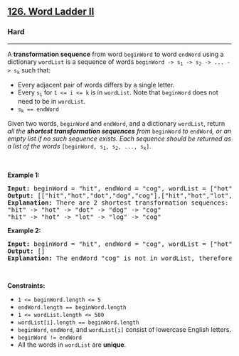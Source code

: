 <h2><a href="https://leetcode.com/problems/word-ladder-ii/">126. Word Ladder II</a></h2><h3>Hard</h3><hr><div style="user-select: auto;"><p style="user-select: auto;">A <strong style="user-select: auto;">transformation sequence</strong> from word <code style="user-select: auto;">beginWord</code> to word <code style="user-select: auto;">endWord</code> using a dictionary <code style="user-select: auto;">wordList</code> is a sequence of words <code style="user-select: auto;">beginWord -&gt; s<sub style="user-select: auto;">1</sub> -&gt; s<sub style="user-select: auto;">2</sub> -&gt; ... -&gt; s<sub style="user-select: auto;">k</sub></code> such that:</p>

<ul style="user-select: auto;">
	<li style="user-select: auto;">Every adjacent pair of words differs by a single letter.</li>
	<li style="user-select: auto;">Every <code style="user-select: auto;">s<sub style="user-select: auto;">i</sub></code> for <code style="user-select: auto;">1 &lt;= i &lt;= k</code> is in <code style="user-select: auto;">wordList</code>. Note that <code style="user-select: auto;">beginWord</code> does not need to be in <code style="user-select: auto;">wordList</code>.</li>
	<li style="user-select: auto;"><code style="user-select: auto;">s<sub style="user-select: auto;">k</sub> == endWord</code></li>
</ul>

<p style="user-select: auto;">Given two words, <code style="user-select: auto;">beginWord</code> and <code style="user-select: auto;">endWord</code>, and a dictionary <code style="user-select: auto;">wordList</code>, return <em style="user-select: auto;">all the <strong style="user-select: auto;">shortest transformation sequences</strong> from</em> <code style="user-select: auto;">beginWord</code> <em style="user-select: auto;">to</em> <code style="user-select: auto;">endWord</code><em style="user-select: auto;">, or an empty list if no such sequence exists. Each sequence should be returned as a list of the words </em><code style="user-select: auto;">[beginWord, s<sub style="user-select: auto;">1</sub>, s<sub style="user-select: auto;">2</sub>, ..., s<sub style="user-select: auto;">k</sub>]</code>.</p>

<p style="user-select: auto;">&nbsp;</p>
<p style="user-select: auto;"><strong style="user-select: auto;">Example 1:</strong></p>

<pre style="user-select: auto;"><strong style="user-select: auto;">Input:</strong> beginWord = "hit", endWord = "cog", wordList = ["hot","dot","dog","lot","log","cog"]
<strong style="user-select: auto;">Output:</strong> [["hit","hot","dot","dog","cog"],["hit","hot","lot","log","cog"]]
<strong style="user-select: auto;">Explanation:</strong>&nbsp;There are 2 shortest transformation sequences:
"hit" -&gt; "hot" -&gt; "dot" -&gt; "dog" -&gt; "cog"
"hit" -&gt; "hot" -&gt; "lot" -&gt; "log" -&gt; "cog"
</pre>

<p style="user-select: auto;"><strong style="user-select: auto;">Example 2:</strong></p>

<pre style="user-select: auto;"><strong style="user-select: auto;">Input:</strong> beginWord = "hit", endWord = "cog", wordList = ["hot","dot","dog","lot","log"]
<strong style="user-select: auto;">Output:</strong> []
<strong style="user-select: auto;">Explanation:</strong> The endWord "cog" is not in wordList, therefore there is no valid transformation sequence.
</pre>

<p style="user-select: auto;">&nbsp;</p>
<p style="user-select: auto;"><strong style="user-select: auto;">Constraints:</strong></p>

<ul style="user-select: auto;">
	<li style="user-select: auto;"><code style="user-select: auto;">1 &lt;= beginWord.length &lt;= 5</code></li>
	<li style="user-select: auto;"><code style="user-select: auto;">endWord.length == beginWord.length</code></li>
	<li style="user-select: auto;"><code style="user-select: auto;">1 &lt;= wordList.length &lt;= 500</code></li>
	<li style="user-select: auto;"><code style="user-select: auto;">wordList[i].length == beginWord.length</code></li>
	<li style="user-select: auto;"><code style="user-select: auto;">beginWord</code>, <code style="user-select: auto;">endWord</code>, and <code style="user-select: auto;">wordList[i]</code> consist of lowercase English letters.</li>
	<li style="user-select: auto;"><code style="user-select: auto;">beginWord != endWord</code></li>
	<li style="user-select: auto;">All the words in <code style="user-select: auto;">wordList</code> are <strong style="user-select: auto;">unique</strong>.</li>
</ul>
</div>